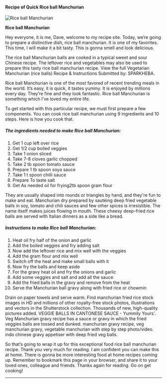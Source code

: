             

#### Recipe of Quick Rice ball Manchurian

![Rice ball Manchurian](https://img-global.cpcdn.com/recipes/4de5f68b185f17ba/751x532cq70/rice-ball-manchurian-recipe-main-photo.jpg)

**Rice ball Manchurian**

Hey everyone, it is me, Dave, welcome to my recipe site. Today, we’re going to prepare a distinctive dish, rice ball manchurian. It is one of my favorites. This time, I will make it a bit tasty. This is gonna smell and look delicious.

The rice ball Manchurian balls are cooked in a typical sweet and sour Chinese recipe. The leftover rice and vegetables may also be used to prepare this tasty rice ball manchurian recipe. View the full Vegetarian Manchurian (rice balls) Recipe & Instructions Submitted by: SPARKHEBA.

Rice ball Manchurian is one of the most favored of recent trending meals in the world. It’s easy, it is quick, it tastes yummy. It is enjoyed by millions every day. They’re fine and they look fantastic. Rice ball Manchurian is something which I’ve loved my entire life.

To get started with this particular recipe, we must first prepare a few components. You can cook rice ball manchurian using 9 ingredients and 10 steps. Here is how you cook that.

##### The ingredients needed to make Rice ball Manchurian:

1.  Get 1 cup left over rice
2.  Get 1/2 cup boiled veggies
3.  Take 1 onion sliced
4.  Take 7-8 cloves garlic chopped
5.  Take 2 tb spoon tomato sauce
6.  Prepare 1 tb spoon soya sauce
7.  Take 1 t spoon chilli sauce
8.  Prepare To taste salt
9.  Get As needed oil for frying2tb spoon gram flour

They are usually shaped into rounds or triangles by hand, and they're fun to make and eat. Manchurian dry prepared by sautéing deep fried vegetable balls in soy, tomato and chili sauces and few other spices is irresistible. The name itself makes juices flowing in mouth. These cheesy deep-fried rice balls are served with Italian dinners as a side like a bread.

##### Instructions to make Rice ball Manchurian:

1.  Heat oil fry half of the onion and garlic
2.  Add the boiled veggies and fry adding salt
3.  Now add the leftover rice and mix well with the veggies
4.  Add the gram flour and mix well
5.  Switch off the heat and make small balls with it
6.  Now fry the balls and keep aside
7.  For the gravy heat oil and fry the onions and garlic
8.  Add some veggies and salt and add all the sauce
9.  Add the fried balls in the gravy and remove from the heat
10.  Serve the Manchurian ball gravy along with fried rice or chowmin

Drain on paper towels and serve warm. Find manchurian fried rice stock images in HD and millions of other royalty-free stock photos, illustrations and vectors in the Shutterstock collection. Thousands of new, high-quality pictures added. VEGGIE BALLS IN CANTONESE SAUCE - Yummily Yours'. Veg Manchurian gravy recipe has a sauce or gravy in which the fried veggies balls are tossed and dunked. manchurian gravy recipe, veg manchurian gravy, vegetable manchurian with step by step photo/video. indo chinese gravy appetiser with deep fried veg balls.

So that’s going to wrap it up for this exceptional food rice ball manchurian recipe. Thank you very much for reading. I am confident you can make this at home. There is gonna be more interesting food at home recipes coming up. Remember to bookmark this page in your browser, and share it to your loved ones, colleague and friends. Thanks again for reading. Go on get cooking!

* * *